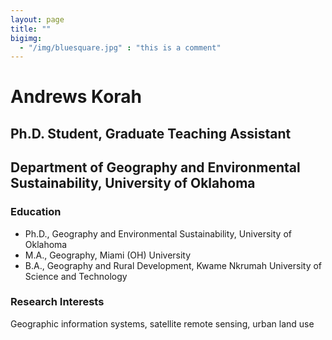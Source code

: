 ```yaml
---
layout: page
title: ""
bigimg: 
  - "/img/bluesquare.jpg" : "this is a comment"
---
```


# Andrews Korah
## Ph.D. Student, Graduate Teaching Assistant
## Department of Geography and Environmental Sustainability, University of Oklahoma

### Education
- Ph.D., Geography and Environmental Sustainability, University of Oklahoma
- M.A., Geography, Miami (OH) University
- B.A., Geography and Rural Development, Kwame Nkrumah University of Science and Technology

### Research Interests
Geographic information systems, satellite remote sensing, urban land use
